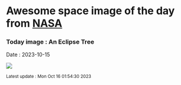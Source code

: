 
# Awesome space image of the day from [NASA](https://api.nasa.gov/)

### Today image : An Eclipse Tree
Date : 2023-10-15

![](https://apod.nasa.gov/apod/image/2310/EclipseTree_Wyre_960.jpg)

<small>Latest update : Mon Oct 16 01:54:30 2023</small>
        
